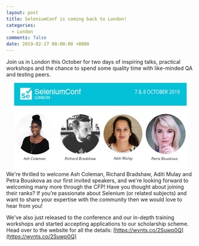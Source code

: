 ```yaml
---
layout: post
title: SeleniumConf is coming back to London!
categories:
  - London
comments: false
date: 2019-02-27 00:00:00 +0000
---
```


Join us in London this October for two days of inspiring talks, practical workshops and the chance to spend some quality time with like-minded QA and testing peers.

<div class="columns">
<div class="column"></div>
<div class="column">
<img src='/images/SeConf_twitter.png' alt="seconf twitter announcment">
</div>
<div class="column"></div>
</div>
We're thrilled to welcome Ash Coleman, Richard Bradshaw, Aditi Mulay and Petra Bouskova as our first invited speakers, and we're looking forward to welcoming many more through the CFP! Have you thought about joining their ranks? If you’re passionate about Selenium (or related subjects) and want to share your expertise with the community then we would love to hear from you!

We've also just released to the conference and our in-depth training workshops and started accepting applications to our scholarship scheme. Head over to the website for all the details: [https://wvnts.co/2Suwp0Q](https://wvnts.co/2Suwp0Q)
